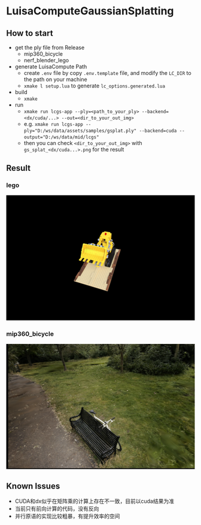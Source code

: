 # LuisaComputeGaussianSplatting

## How to start

- get the ply file from Release
  - mip360_bicycle
  - nerf_blender_lego
- generate LuisaCompute Path
  - create `.env` file by copy `.env.template` file, and modify the `LC_DIR` to the path on your machine
  - `xmake l setup.lua` to generate `lc_options.generated.lua`
- build 
  - `xmake` 
- run
  - `xmake run lcgs-app --ply=<path_to_your_ply> --backend=<dx/cuda/...> --out=<dir_to_your_out_img>`
  - e.g. `xmake run lcgs-app --ply="D:/ws/data/assets/samples/gsplat.ply" --backend=cuda --output="D:/ws/data/mid/lcgs"`
  - then you can check `<dir_to_your_out_img>` with `gs_splat_<dx/cuda...>.png` for the result

## Result

### lego

![](doc/nerf_lego_result.png)

### mip360_bicycle

![](doc/mip360_bicycle_result.png)


## Known Issues

- CUDA和dx似乎在矩阵乘的计算上存在不一致，目前以cuda结果为准
- 当前只有前向计算的代码，没有反向
- 并行原语的实现比较粗暴，有提升效率的空间

